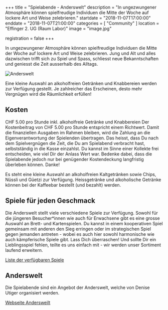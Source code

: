 +++
title = "Spielabende - Anderswelt"
description = "In ungezwungener Atmosphäre können spielfreudige Individuen die Mitte der Woche auf lockere Art und Weise zelebrieren."
startdate = "2018-11-07T17:00:00"
enddate = "2018-11-07T21:00:00"
categories = [ "Community" ]
location = "Effinger 2. UG (Raum Labor)"
image = "image.jpg"

registration = false
+++

<div class="lead">
In ungezwungener Atmosphäre können spielfreudige Individuen die Mitte der Woche auf lockere Art und Weise zelebrieren. Jung und Alt und alles dazwischen trifft sich zu Spiel und Spass, schliesst neue Bekanntschaften und geniesst die Zeit ausserhalb des Alltags.
</div>

![Anderswelt](image.jpg)

Eine kleine Auswahl an alkoholfreien Getränken und Knabbereien werden zur Verfügung gestellt. Je zahlreicher das Erscheinen, desto mehr Vergnügen wird die Räumlichkeit erfüllen!

## Kosten

CHF 5.00 pro Stunde inkl. alkoholfreie Getränke und Knabbereien
Der Kostenbeitrag von CHF 5.00 pro Stunde entspricht einem Richtwert. Damit die finanziellen Ausgaben im Rahmen bleiben, wird die Zahlung an die Eigenverantwortung der Spielenden übertragen. Das heisst, dass Du nach dem Spielvergnügen die Zeit, die Du am Spielabend verbracht hast, selbstständig in die Kasse einzahlst. Du kannst im Sinne einer Kollekte frei entscheiden, wie viel Dir der Anlass Wert war. Bedenke dabei, dass die Spielabende jedoch nur bei genügender Kostendeckung langfristig überleben können. Danke!

Es steht eine kleine Auswahl an alkoholfreien Kaltgetränken sowie Chips, Nüssli und Güetzi zur Verfügung. Heissgetränke und alkoholische Getränke können bei der Kaffeebar bestellt (und bezahlt) werden.

## Spiele für jeden Geschmack

Die Anderswelt stellt viele verschiedene Spiele zur Verfügung. Sowohl für die jüngeren Besucher*innen wie auch für Erwachsene gibt es eine grosse Auswahl an Brett- und Kartenspielen. Du kannst in einem kooperativen Spiel gemeinsam mit anderen den Sieg erringen oder im strategischen Spiel gegen jemanden antreten - wobei es auch hier sowohl harmonische wie auch kämpferische Spiele gibt. Lass Dich überraschen! Und sollte Dir ein Lieblingsspiel fehlen, teilte es uns einfach mit - wir werden unser Sortiment laufend erweitern.

<a target="_blank" href="https://www.anderswelt.ch/app/download/8575092676/Spieleliste.pdf?t=1522260291" class="btn btn-mod btn-border btn-round btn-medium">Liste der verfügbaren Spiele</a>

## Anderswelt

Die Spielabende sind ein Angebot der Anderswelt, welche von Denise Utiger organisiert werden.

<a target="_blank" href="https://www.anderswelt.ch/" class="btn btn-mod btn-round btn-medium">Webseite Andersweilt</a>
